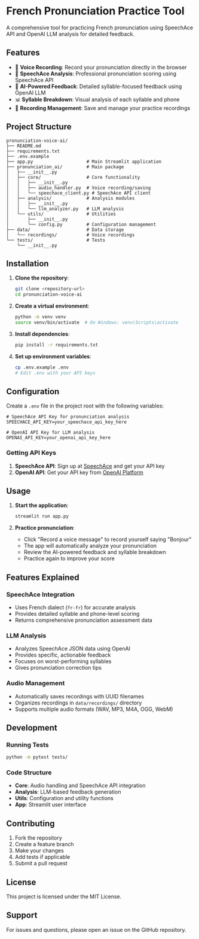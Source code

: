 # French Pronunciation Practice Tool

A comprehensive tool for practicing French pronunciation using SpeechAce API and OpenAI LLM analysis for detailed feedback.

## Features

- 🎤 **Voice Recording**: Record your pronunciation directly in the browser
- 🎯 **SpeechAce Analysis**: Professional pronunciation scoring using SpeechAce API
- 🤖 **AI-Powered Feedback**: Detailed syllable-focused feedback using OpenAI LLM
- 📊 **Syllable Breakdown**: Visual analysis of each syllable and phone
- 💾 **Recording Management**: Save and manage your practice recordings

## Project Structure

```
pronunciation-voice-ai/
├── README.md
├── requirements.txt
├── .env.example
├── app.py                    # Main Streamlit application
├── pronunciation_ai/         # Main package
│   ├── __init__.py
│   ├── core/                 # Core functionality
│   │   ├── __init__.py
│   │   ├── audio_handler.py  # Voice recording/saving
│   │   └── speechace_client.py # SpeechAce API client
│   ├── analysis/             # Analysis modules
│   │   ├── __init__.py
│   │   └── llm_analyzer.py   # LLM analysis
│   └── utils/                # Utilities
│       ├── __init__.py
│       └── config.py         # Configuration management
├── data/                     # Data storage
│   └── recordings/           # Voice recordings
└── tests/                    # Tests
    └── __init__.py
```

## Installation

1. **Clone the repository**:
   ```bash
   git clone <repository-url>
   cd pronunciation-voice-ai
   ```

2. **Create a virtual environment**:
   ```bash
   python -m venv venv
   source venv/bin/activate  # On Windows: venv\Scripts\activate
   ```

3. **Install dependencies**:
   ```bash
   pip install -r requirements.txt
   ```

4. **Set up environment variables**:
   ```bash
   cp .env.example .env
   # Edit .env with your API keys
   ```

## Configuration

Create a `.env` file in the project root with the following variables:

```env
# SpeechAce API Key for pronunciation analysis
SPEECHACE_API_KEY=your_speechace_api_key_here

# OpenAI API Key for LLM analysis
OPENAI_API_KEY=your_openai_api_key_here
```

### Getting API Keys

1. **SpeechAce API**: Sign up at [SpeechAce](https://www.speechace.com/) and get your API key
2. **OpenAI API**: Get your API key from [OpenAI Platform](https://platform.openai.com/api-keys)

## Usage

1. **Start the application**:
   ```bash
   streamlit run app.py
   ```

2. **Practice pronunciation**:
   - Click "Record a voice message" to record yourself saying "Bonjour"
   - The app will automatically analyze your pronunciation
   - Review the AI-powered feedback and syllable breakdown
   - Practice again to improve your score

## Features Explained

### SpeechAce Integration
- Uses French dialect (`fr-fr`) for accurate analysis
- Provides detailed syllable and phone-level scoring
- Returns comprehensive pronunciation assessment data

### LLM Analysis
- Analyzes SpeechAce JSON data using OpenAI
- Provides specific, actionable feedback
- Focuses on worst-performing syllables
- Gives pronunciation correction tips

### Audio Management
- Automatically saves recordings with UUID filenames
- Organizes recordings in `data/recordings/` directory
- Supports multiple audio formats (WAV, MP3, M4A, OGG, WebM)

## Development

### Running Tests
```bash
python -m pytest tests/
```

### Code Structure
- **Core**: Audio handling and SpeechAce API integration
- **Analysis**: LLM-based feedback generation
- **Utils**: Configuration and utility functions
- **App**: Streamlit user interface

## Contributing

1. Fork the repository
2. Create a feature branch
3. Make your changes
4. Add tests if applicable
5. Submit a pull request

## License

This project is licensed under the MIT License.

## Support

For issues and questions, please open an issue on the GitHub repository.

